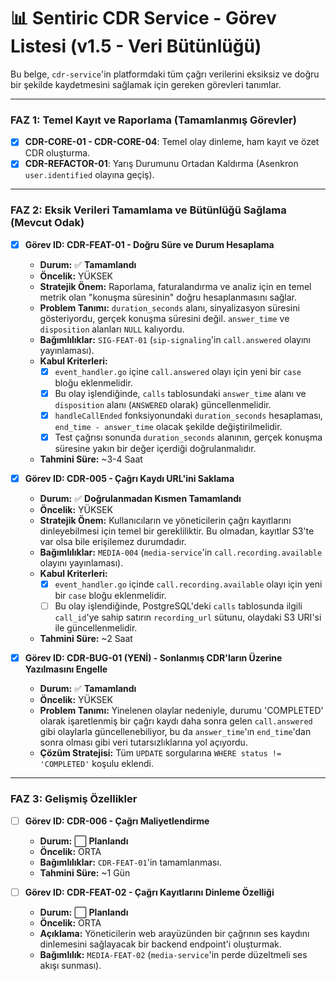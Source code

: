 # 📊 Sentiric CDR Service - Görev Listesi (v1.5 - Veri Bütünlüğü)

Bu belge, `cdr-service`'in platformdaki tüm çağrı verilerini eksiksiz ve doğru bir şekilde kaydetmesini sağlamak için gereken görevleri tanımlar.

---

### **FAZ 1: Temel Kayıt ve Raporlama (Tamamlanmış Görevler)**
*   [x] **CDR-CORE-01 - CDR-CORE-04**: Temel olay dinleme, ham kayıt ve özet CDR oluşturma.
*   [x] **CDR-REFACTOR-01**: Yarış Durumunu Ortadan Kaldırma (Asenkron `user.identified` olayına geçiş).

---

### **FAZ 2: Eksik Verileri Tamamlama ve Bütünlüğü Sağlama (Mevcut Odak)**

-   [x] **Görev ID: CDR-FEAT-01 - Doğru Süre ve Durum Hesaplama**
    -   **Durum:** ✅ **Tamamlandı**
    -   **Öncelik:** YÜKSEK
    -   **Stratejik Önem:** Raporlama, faturalandırma ve analiz için en temel metrik olan "konuşma süresinin" doğru hesaplanmasını sağlar.
    -   **Problem Tanımı:** `duration_seconds` alanı, sinyalizasyon süresini gösteriyordu, gerçek konuşma süresini değil. `answer_time` ve `disposition` alanları `NULL` kalıyordu.
    -   **Bağımlılıklar:** `SIG-FEAT-01` (`sip-signaling`'in `call.answered` olayını yayınlaması).
    -   **Kabul Kriterleri:**
        -   [x] `event_handler.go` içine `call.answered` olayı için yeni bir `case` bloğu eklenmelidir.
        -   [x] Bu olay işlendiğinde, `calls` tablosundaki `answer_time` alanı ve `disposition` alanı (`ANSWERED` olarak) güncellenmelidir.
        -   [x] `handleCallEnded` fonksiyonundaki `duration_seconds` hesaplaması, `end_time - answer_time` olacak şekilde değiştirilmelidir.
        -   [x] Test çağrısı sonunda `duration_seconds` alanının, gerçek konuşma süresine yakın bir değer içerdiği doğrulanmalıdır.
    -   **Tahmini Süre:** ~3-4 Saat

-   [x] **Görev ID: CDR-005 - Çağrı Kaydı URL'ini Saklama**
    -   **Durum:** ✅ **Doğrulanmadan Kısmen Tamamlandı**
    -   **Öncelik:** YÜKSEK
    -   **Stratejik Önem:** Kullanıcıların ve yöneticilerin çağrı kayıtlarını dinleyebilmesi için temel bir gerekliliktir. Bu olmadan, kayıtlar S3'te var olsa bile erişilemez durumdadır.
    -   **Bağımlılıklar:** `MEDIA-004` (`media-service`'in `call.recording.available` olayını yayınlaması).
    -   **Kabul Kriterleri:**
        -   [x] `event_handler.go` içinde `call.recording.available` olayı için yeni bir `case` bloğu eklenmelidir.
        -   [ ] Bu olay işlendiğinde, PostgreSQL'deki `calls` tablosunda ilgili `call_id`'ye sahip satırın `recording_url` sütunu, olaydaki S3 URI'si ile güncellenmelidir.
    -   **Tahmini Süre:** ~2 Saat

-   [x] **Görev ID: CDR-BUG-01 (YENİ) - Sonlanmış CDR'ların Üzerine Yazılmasını Engelle**
    -   **Durum:** ✅ **Tamamlandı**
    -   **Öncelik:** YÜKSEK
    -   **Problem Tanımı:** Yinelenen olaylar nedeniyle, durumu 'COMPLETED' olarak işaretlenmiş bir çağrı kaydı daha sonra gelen `call.answered` gibi olaylarla güncellenebiliyor, bu da `answer_time`'ın `end_time`'dan sonra olması gibi veri tutarsızlıklarına yol açıyordu.
    -   **Çözüm Stratejisi:** Tüm `UPDATE` sorgularına `WHERE status != 'COMPLETED'` koşulu eklendi.

---

### **FAZ 3: Gelişmiş Özellikler**
-   [ ] **Görev ID: CDR-006 - Çağrı Maliyetlendirme**
    -   **Durum:** ⬜ **Planlandı**
    -   **Öncelik:** ORTA
    -   **Bağımlılıklar:** `CDR-FEAT-01`'in tamamlanması.
    -   **Tahmini Süre:** ~1 Gün

-   [ ] **Görev ID: CDR-FEAT-02 - Çağrı Kayıtlarını Dinleme Özelliği**
    -   **Durum:** ⬜ **Planlandı**
    -   **Öncelik:** ORTA
    -   **Açıklama:** Yöneticilerin web arayüzünden bir çağrının ses kaydını dinlemesini sağlayacak bir backend endpoint'i oluşturmak.
    -   **Bağımlılık:** `MEDIA-FEAT-02` (`media-service`'in perde düzeltmeli ses akışı sunması).

